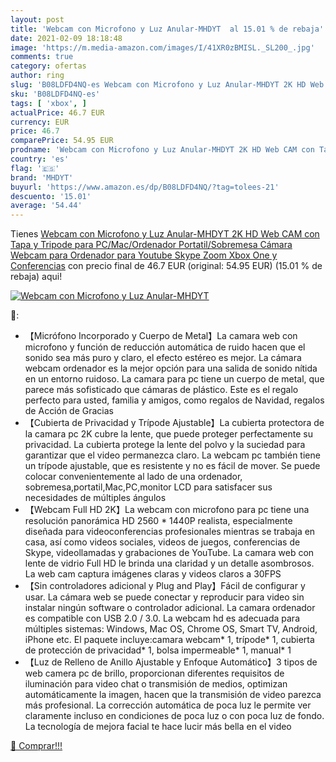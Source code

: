 ```yaml
---
layout: post
title: 'Webcam con Microfono y Luz Anular-MHDYT  al 15.01 % de rebaja'
date: 2021-02-09 18:18:48
image: 'https://m.media-amazon.com/images/I/41XR0zBMISL._SL200_.jpg'
comments: true
category: ofertas
author: ring
slug: 'B08LDFD4NQ-es Webcam con Microfono y Luz Anular-MHDYT 2K HD Web CAM con...'
sku: 'B08LDFD4NQ-es'
tags: [ 'xbox', ]
actualPrice: 46.7 EUR
currency: EUR
price: 46.7
comparePrice: 54.95 EUR
prodname: 'Webcam con Microfono y Luz Anular-MHDYT 2K HD Web CAM con Tapa y Tripode para PC/Mac/Ordenador Portatil/Sobremesa  Cámara Webcam para Ordenador para Youtube  Skype  Zoom  Xbox One y Conferencias'
country: 'es'
flag: '🇪🇸'
brand: 'MHDYT'
buyurl: 'https://www.amazon.es/dp/B08LDFD4NQ/?tag=tolees-21'
descuento: '15.01'
average: '54.44'
---
```


Tienes [Webcam con Microfono y Luz Anular-MHDYT 2K HD Web CAM con Tapa y Tripode para PC/Mac/Ordenador Portatil/Sobremesa  Cámara Webcam para Ordenador para Youtube  Skype  Zoom  Xbox One y Conferencias](https://www.amazon.es/dp/B08LDFD4NQ/?tag=tolees-21) con precio final de  46.7 EUR (original: 54.95 EUR) (15.01 %  de rebaja) aqui!

[![Webcam con Microfono y Luz Anular-MHDYT ](https://m.media-amazon.com/images/I/41XR0zBMISL._SL200_.jpg)](https://www.amazon.es/dp/B08LDFD4NQ/?tag=tolees-21)

🔎:

- 【Micrófono Incorporado y Cuerpo de Metal】La camara web con microfono y función de reducción automática de ruido hacen que el sonido sea más puro y claro, el efecto estéreo es mejor. La cámara webcam ordenador es la mejor opción para una salida de sonido nítida en un entorno ruidoso. La camara para pc tiene un cuerpo de metal, que parece más sofisticado que cámaras de plástico. Este es el regalo perfecto para usted, familia y amigos, como regalos de Navidad, regalos de Acción de Gracias
- 【Cubierta de Privacidad y Trípode Ajustable】La cubierta protectora de la camara pc 2K cubre la lente, que puede proteger perfectamente su privacidad. La cubierta protege la lente del polvo y la suciedad para garantizar que el video permanezca claro. La webcam pc también tiene un trípode ajustable, que es resistente y no es fácil de mover. Se puede colocar convenientemente al lado de una ordenador, sobremesa,portatil,Mac,PC,monitor LCD para satisfacer sus necesidades de múltiples ángulos
- 【Webcam Full HD 2K】La webcam con microfono para pc tiene una resolución panorámica HD 2560 * 1440P realista, especialmente diseñada para videoconferencias profesionales mientras se trabaja en casa, así como videos sociales, videos de juegos, conferencias de Skype, videollamadas y grabaciones de YouTube. La camara web con lente de vidrio Full HD le brinda una claridad y un detalle asombrosos. La web cam captura imágenes claras y videos claros a 30FPS
- 【Sin controladores adicional y Plug and Play】Fácil de configurar y usar. La cámara web se puede conectar y reproducir para video sin instalar ningún software o controlador adicional. La camara ordenador es compatible con USB 2.0 / 3.0. La webcam hd es adecuada para múltiples sistemas: Windows, Mac OS, Chrome OS, Smart TV, Android, iPhone etc. El paquete incluye:camara webcam* 1, trípode* 1, cubierta de protección de privacidad* 1, bolsa impermeable* 1, manual* 1
- 【Luz de Relleno de Anillo Ajustable y Enfoque Automático】3 tipos de web camera pc de brillo, proporcionan diferentes requisitos de iluminación para video chat o transmisión de medios, optimizan automáticamente la imagen, hacen que la transmisión de video parezca más profesional. La corrección automática de poca luz le permite ver claramente incluso en condiciones de poca luz o con poca luz de fondo. La tecnología de mejora facial te hace lucir más bella en el video

[🛒 Comprar!!!](https://www.amazon.es/dp/B08LDFD4NQ/?tag=tolees-21)
